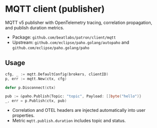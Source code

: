 # MQTT client (publisher)

MQTT v5 publisher with OpenTelemetry tracing, correlation propagation, and publish duration metrics.

- Package: `github.com/beatlabs/patron/client/mqtt`
- Upstream: `github.com/eclipse/paho.golang/autopaho` and `github.com/eclipse/paho.golang/paho`

## Usage

```go
cfg, _ := mqtt.DefaultConfig(brokers, clientID)
p, err := mqtt.New(ctx, cfg)

defer p.Disconnect(ctx)

pub := &paho.Publish{Topic: "topic", Payload: []byte("hello")}
_, err = p.Publish(ctx, pub)
```

- Correlation and OTEL headers are injected automatically into user properties.
- Metric `mqtt.publish.duration` includes topic and status.
